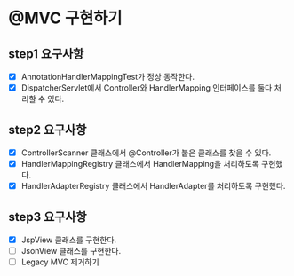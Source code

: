 # @MVC 구현하기

## step1 요구사항
- [x] AnnotationHandlerMappingTest가 정상 동작한다.
- [x] DispatcherServlet에서 Controller와 HandlerMapping 인터페이스를 둘다 처리할 수 있다.

## step2 요구사항
- [x] ControllerScanner 클래스에서 @Controller가 붙은 클래스를 찾을 수 있다.
- [x] HandlerMappingRegistry 클래스에서 HandlerMapping을 처리하도록 구현했다.
- [x] HandlerAdapterRegistry 클래스에서 HandlerAdapter를 처리하도록 구현했다.

## step3 요구사항
- [x] JspView 클래스를 구현한다.
- [ ] JsonView 클래스를 구현한다.
- [ ] Legacy MVC 제거하기
